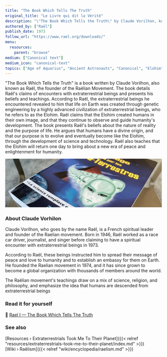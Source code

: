 ```yaml
---
title: "The Book Which Tells The Truth"
original_title: "Le Livre qui dit la Vérité"
description: "\"The Book Which Tells the Truth\" by Claude Vorilhon, known as Raël, is the foundational text of the Raëlian Movement. In this book, Raël recounts his encounters with extraterrestrial beings, referred to as the Elohim. He claims these beings revealed that life on Earth was created through their genetic engineering. Raël posits that humans are made in the Elohim's image and that they oversee and guide humanity's development. The book articulates Raël's views on the nature of reality and life's purpose, advocating the belief that humans have a divine origin and are destined to evolve and become like the Elohim through scientific and technological advancements. Raël also foresees a future where the Elohim return to usher in an era of peace and enlightenment."
authored_by: ["Raël"]
publish_date: 1973
follow_url: "https://www.rael.org/downloads/"
menu:
  resources:
    parent: "browse"
medium: ["Canonical text"]
medium_icon: "canonical-text"
topics: ["Age of Aquarius", "Ancient Astronauts", "Canonical", "Elohim", "Intelligent Design", "Neo-Euhemerism", "Religion", "Syncretism"]
---
```


"The Book Which Tells the Truth" is a book written by Claude Vorilhon, also known as Raël, the founder of the Raëlian Movement. The book details Raël's claims of encounters with extraterrestrial beings and presents his beliefs and teachings. According to Raël, the extraterrestrial beings he encountered revealed to him that life on Earth was created through genetic engineering by a highly advanced civilization of extraterrestrial beings, who he refers to as the Elohim. Raël claims that the Elohim created humans in their own image, and that they continue to observe and guide humanity's development. The book presents Raël's beliefs about the nature of reality and the purpose of life. He argues that humans have a divine origin, and that our purpose is to evolve and eventually become like the Elohim, through the development of science and technology. Raël also teaches that the Elohim will return one day to bring about a new era of peace and enlightenment for humanity.

![Image](images/le-message-book.jpg "Extraterrestrials Took Me To Their Planet, 1976 — Raël")

### About Claude Vorhilon

Claude Vorilhon, who goes by the name Raël, is a French spiritual leader and founder of the Raelian movement. Born in 1946, Raël worked as a race car driver, journalist, and singer before claiming to have a spiritual encounter with extraterrestrial beings in 1973.

According to Raël, these beings instructed him to spread their message of peace and love to humanity and to establish an embassy for them on Earth. He founded the Raelian movement in 1974, and it has since grown to become a global organization with thousands of members around the world.

The Raëlian movement's teachings draw on a mix of science, religion, and philosophy, and emphasize the idea that humans are descended from extraterrestrial beings

### Read it for yourself

📖 [Rael I — The Book Which Tells The Truth](https://wheelofheaven.github.io/rael-one-the-book-which-tells-the-truth/)

### See also

[Resources › Extraterrestrials Took Me To Their Planet]({{< relref "resources/extraterrestrials-took-me-to-their-planet/index.md" >}})</br>
[Wiki › Raëlism]({{< relref "wiki/encyclopedia/raelism.md" >}})</br>